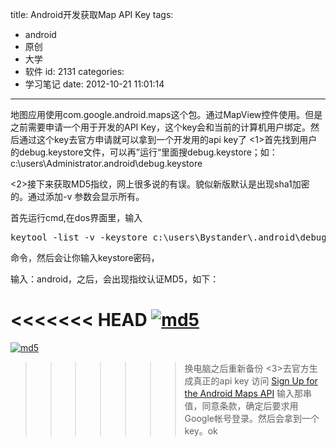 title: Android开发获取Map API Key
tags:
  - android
  - 原创
  - 大学
  - 软件
id: 2131
categories:
  - 学习笔记
date: 2012-10-21 11:01:14
---

地图应用使用com.google.android.maps这个包。通过MapView控件使用。但是之前需要申请一个用于开发的API Key，这个key会和当前的计算机用户绑定。然后通过这个key去官方申请就可以拿到一个开发用的api key了
&lt;1&gt;首先找到用户的debug.keystore文件，可以再”运行“里面搜debug.keystore；如：c:\users\Administrator\.android\debug.keystore

&lt;2&gt;接下来获取MD5指纹，网上很多说的有误。貌似新版默认是出现sha1加密的。通过添加-v 参数会显示所有。

首先运行cmd,在dos界面里，输入
<pre class="lang:apache decode:true crayon-selected">keytool -list -v -keystore c:\users\Bystander\.android\debug.keystore</pre>
命令，然后会让你输入keystore密码，

输入：android，之后，会出现指纹认证MD5，如下：

<<<<<<< HEAD
[![]({{BASE_PATH}}/images/81f1a9c78815b22e8b390275737d4d1c74212447.jpg "md5")](http://leaverimage.b0.upaiyun.com/28249_o.jpg)
=======
[![](/images/81f1a9c78815b22e8b390275737d4d1c74212447.jpg "md5")](http://leaverimage.b0.upaiyun.com/28249_o.jpg)
>>>>>>> 换电脑之后重新备份
&lt;3&gt;去官方生成真正的api key
访问 [Sign Up for the Android Maps API](https://developers.google.com/android/maps-api-signup?hl=zh-CN) 输入那串值，同意条款，确定后要求用Google帐号登录。然后会拿到一个key。ok